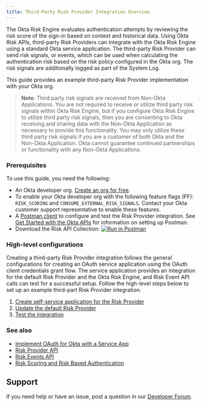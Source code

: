 ```yaml
---
title: Third-Party Risk Provider Integration Overview
---
```


<ApiLifecycle access="beta" />

The Okta Risk Engine evaluates authentication attempts by reviewing the risk score of the sign-in based on context and historical data. Using Okta Risk APIs, third-party Risk Providers can integrate with the Okta Risk Engine using a standard Okta service application. The third-party Risk Provider can send risk signals, or events, which can be used when calculating the authentication risk based on the risk policy configured in the Okta org. The risk signals are additionally logged as part of the System Log.

This guide provides an example third-party Risk Provider implementation with your Okta org.

>**Note**: Third party risk signals are received from Non-Okta Applications. You are not required to receive or utilize third party risk signals within Okta Risk Engine, but if you configure Okta Risk Engine to utilize third party risk signals, then you are consenting to Okta receiving and sharing data with the Non-Okta Application as necessary to provide this functionality. You may only utilize these third party risk signals if you are a customer of both Okta and the Non-Okta Application. Okta cannot guarantee continued partnerships or functionality with any Non-Okta Applications.

### Prerequisites
To use this guide, you need the following:

- An Okta developer org. [Create an org for free](/signup/).
- To enable your Okta developer org with the following feature flags (FF): `RISK_SCORING` and `CONSUME_EXTERNAL_RISK_SIGNALS`. Contact your Okta customer support representative to enable these features.
- A [Postman client](https://www.postman.com/downloads/) to configure and test the Risk Provider integration. See [Get Started with the Okta APIs](/code/rest/) for information on setting up Postman.
- Download the Risk API Collection:
[![Run in Postman](https://run.pstmn.io/button.svg)](https://app.getpostman.com/run-collection/1c449b51a4a0adf90198)

### High-level configurations
Creating a third-party Risk Provider integration follows the general configurations for creating an OAuth service application using the OAuth client credentials grant flow. The service application provides an integration for the default Risk Provider and the Okta Risk Engine, and Risk Event API calls can test for a successful setup. Follow the high-level steps below to set up an example third-part Risk Provider integration.

1. [Create self-service application for the Risk Provider](/docs/guides/third-party-risk-integration/create-service-app)
2. [Update the default Risk Provider](/docs/guides/third-party-risk-integration/update-default-provider)
3. [Test the integration](/docs/guides/third-party-risk-integration/test-integration)

### See also

- [Implement OAuth for Okta with a Service App](/docs/guides/implement-oauth-for-okta-serviceapp/overview/)
- [Risk Provider API](/docs/reference/apis/risk-providers)
- [Risk Events API](/docs/reference/apis/risk-events)
- [Risk Scoring and Risk Based Authentication](https://help.okta.com/en/prod/Content/Topics/Security/Security_Risk_Scoring.htm)

## Support

If you need help or have an issue, post a question in our [Developer Forum](https://devforum.okta.com).

<NextSectionLink/>
